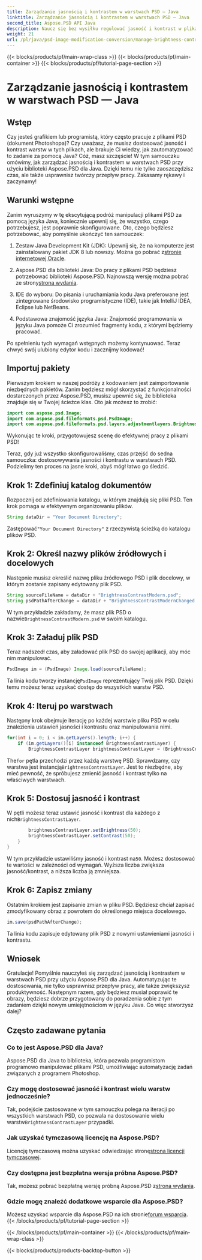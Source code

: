 ```yaml
---
title: Zarządzanie jasnością i kontrastem w warstwach PSD — Java
linktitle: Zarządzanie jasnością i kontrastem w warstwach PSD — Java
second_title: Aspose.PSD API Java
description: Naucz się bez wysiłku regulować jasność i kontrast w plikach PSD za pomocą Aspose.PSD dla Java. Idealny dla programistów i grafików.
weight: 21
url: /pl/java/psd-image-modification-conversion/manage-brightness-contrast-psd-layers/
---
```


{{< blocks/products/pf/main-wrap-class >}}
{{< blocks/products/pf/main-container >}}
{{< blocks/products/pf/tutorial-page-section >}}

# Zarządzanie jasnością i kontrastem w warstwach PSD — Java

## Wstęp

Czy jesteś grafikiem lub programistą, który często pracuje z plikami PSD (dokument Photoshopa)? Czy uważasz, że musisz dostosować jasność i kontrast warstw w tych plikach, ale brakuje Ci wiedzy, jak zautomatyzować to zadanie za pomocą Java? Cóż, masz szczęście! W tym samouczku omówimy, jak zarządzać jasnością i kontrastem w warstwach PSD przy użyciu biblioteki Aspose.PSD dla Java. Dzięki temu nie tylko zaoszczędzisz czas, ale także usprawnisz twórczy przepływ pracy. Zakasamy rękawy i zaczynamy!

## Warunki wstępne

Zanim wyruszymy w tę ekscytującą podróż manipulacji plikami PSD za pomocą języka Java, koniecznie upewnij się, że wszystko, czego potrzebujesz, jest poprawnie skonfigurowane. Oto, czego będziesz potrzebować, aby pomyślnie ukończyć ten samouczek:

1.  Zestaw Java Development Kit (JDK): Upewnij się, że na komputerze jest zainstalowany pakiet JDK 8 lub nowszy. Można go pobrać z[stronie internetowej Oracle](https://www.oracle.com/java/technologies/javase-jdk8-downloads.html).

2. Aspose.PSD dla biblioteki Java: Do pracy z plikami PSD będziesz potrzebować biblioteki Aspose.PSD. Najnowszą wersję można pobrać ze strony[strona wydania](https://releases.aspose.com/psd/java/).

3. IDE do wyboru: Do pisania i uruchamiania kodu Java preferowane jest zintegrowane środowisko programistyczne (IDE), takie jak IntelliJ IDEA, Eclipse lub NetBeans.

4. Podstawowa znajomość języka Java: Znajomość programowania w języku Java pomoże Ci zrozumieć fragmenty kodu, z którymi będziemy pracować.

Po spełnieniu tych wymagań wstępnych możemy kontynuować. Teraz chwyć swój ulubiony edytor kodu i zacznijmy kodować!

## Importuj pakiety

Pierwszym krokiem w naszej podróży z kodowaniem jest zaimportowanie niezbędnych pakietów. Zanim będziesz mógł skorzystać z funkcjonalności dostarczonych przez Aspose.PSD, musisz upewnić się, że biblioteka znajduje się w Twojej ścieżce klas. Oto jak możesz to zrobić:

```java
import com.aspose.psd.Image;
import com.aspose.psd.fileformats.psd.PsdImage;
import com.aspose.psd.fileformats.psd.layers.adjustmentlayers.BrightnessContrastLayer;
```

Wykonując te kroki, przygotowujesz scenę do efektywnej pracy z plikami PSD!

Teraz, gdy już wszystko skonfigurowaliśmy, czas przejść do sedna samouczka: dostosowywania jasności i kontrastu w warstwach PSD. Podzielimy ten proces na jasne kroki, abyś mógł łatwo go śledzić.

## Krok 1: Zdefiniuj katalog dokumentów

Rozpocznij od zdefiniowania katalogu, w którym znajdują się pliki PSD. Ten krok pomaga w efektywnym organizowaniu plików.

```java
String dataDir = "Your Document Directory";
```

 Zastępować`"Your Document Directory"` z rzeczywistą ścieżką do katalogu plików PSD.

## Krok 2: Określ nazwy plików źródłowych i docelowych

Następnie musisz określić nazwę pliku źródłowego PSD i plik docelowy, w którym zostanie zapisany edytowany plik PSD.

```java
String sourceFileName = dataDir + "BrightnessContrastModern.psd";
String psdPathAfterChange = dataDir + "BrightnessContrastModernChanged.psd";
```

 W tym przykładzie zakładamy, że masz plik PSD o nazwie`BrightnessContrastModern.psd` w swoim katalogu.

## Krok 3: Załaduj plik PSD

Teraz nadszedł czas, aby załadować plik PSD do swojej aplikacji, aby móc nim manipulować.

```java
PsdImage im = (PsdImage) Image.load(sourceFileName);
```

 Ta linia kodu tworzy instancję`PsdImage` reprezentujący Twój plik PSD. Dzięki temu możesz teraz uzyskać dostęp do wszystkich warstw PSD.

## Krok 4: Iteruj po warstwach

Następny krok obejmuje iterację po każdej warstwie pliku PSD w celu znalezienia ustawień jasności i kontrastu oraz manipulowania nimi.

```java
for(int i = 0; i < im.getLayers().length; i++) {
    if (im.getLayers()[i] instanceof BrightnessContrastLayer) {
        BrightnessContrastLayer brightnessContrastLayer = (BrightnessContrastLayer)im.getLayers()[i];
```

 The`for` pętla przechodzi przez każdą warstwę PSD. Sprawdzamy, czy warstwa jest instancją`BrightnessContrastLayer`. Jest to niezbędne, aby mieć pewność, że spróbujesz zmienić jasność i kontrast tylko na właściwych warstwach.

## Krok 5: Dostosuj jasność i kontrast

 W pętli możesz teraz ustawić jasność i kontrast dla każdego z nich`BrightnessContrastLayer`. 

```java
        brightnessContrastLayer.setBrightness(50);
        brightnessContrastLayer.setContrast(50);
    }
}
```

 W tym przykładzie ustawiliśmy jasność i kontrast na`50`. Możesz dostosować te wartości w zależności od wymagań. Wyższa liczba zwiększa jasność/kontrast, a niższa liczba ją zmniejsza.

## Krok 6: Zapisz zmiany

Ostatnim krokiem jest zapisanie zmian w pliku PSD. Będziesz chciał zapisać zmodyfikowany obraz z powrotem do określonego miejsca docelowego.

```java
im.save(psdPathAfterChange);
```

Ta linia kodu zapisuje edytowany plik PSD z nowymi ustawieniami jasności i kontrastu.

## Wniosek

Gratulacje! Pomyślnie nauczyłeś się zarządzać jasnością i kontrastem w warstwach PSD przy użyciu Aspose.PSD dla Java. Automatyzując te dostosowania, nie tylko usprawnisz przepływ pracy, ale także zwiększysz produktywność. Następnym razem, gdy będziesz musiał poprawić te obrazy, będziesz dobrze przygotowany do poradzenia sobie z tym zadaniem dzięki nowym umiejętnościom w języku Java. Co więc stworzysz dalej?

## Często zadawane pytania

### Co to jest Aspose.PSD dla Java?
Aspose.PSD dla Java to biblioteka, która pozwala programistom programowo manipulować plikami PSD, umożliwiając automatyzację zadań związanych z programem Photoshop.

### Czy mogę dostosować jasność i kontrast wielu warstw jednocześnie?
 Tak, podejście zastosowane w tym samouczku polega na iteracji po wszystkich warstwach PSD, co pozwala na dostosowanie wielu warstw`BrightnessContrastLayer` przypadki.

### Jak uzyskać tymczasową licencję na Aspose.PSD?
 Licencję tymczasową można uzyskać odwiedzając stronę[strona licencji tymczasowej](https://purchase.aspose.com/temporary-license/).

### Czy dostępna jest bezpłatna wersja próbna Aspose.PSD?
 Tak, możesz pobrać bezpłatną wersję próbną Aspose.PSD z[strona wydania](https://releases.aspose.com/).

### Gdzie mogę znaleźć dodatkowe wsparcie dla Aspose.PSD?
 Możesz uzyskać wsparcie dla Aspose.PSD na ich stronie[forum wsparcia](https://forum.aspose.com/c/psd/34).
{{< /blocks/products/pf/tutorial-page-section >}}

{{< /blocks/products/pf/main-container >}}
{{< /blocks/products/pf/main-wrap-class >}}

{{< blocks/products/products-backtop-button >}}

